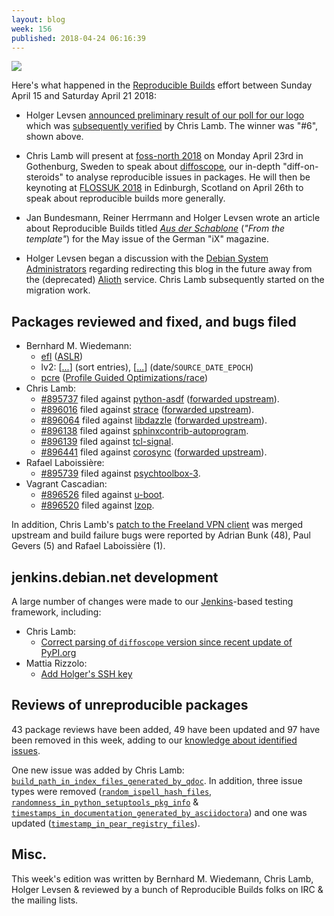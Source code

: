 ```yaml
---
layout: blog
week: 156
published: 2018-04-24 06:16:39
---
```


![](https://i.imgur.com/rQ4lpAS.jpg)

Here's what happened in the [Reproducible Builds](https://reproducible-builds.org) effort between Sunday April 15 and Saturday April 21 2018:

* Holger Levsen [announced preliminary result of our poll for our logo](https://lists.reproducible-builds.org/pipermail/rb-general/2018-April/000881.html) which was [subsequently verified](https://lists.reproducible-builds.org/pipermail/rb-general/2018-April/000883.html) by Chris Lamb. The winner was "#6", shown above.

* Chris Lamb will present at [foss-north 2018](http://foss-north.se/2018/) on Monday April 23rd in Gothenburg, Sweden to speak about [diffoscope](https://diffoscope.org), our in-depth "diff-on-steroids" to analyse reproducible issues in packages. He will then be keynoting at [FLOSSUK 2018](https://www.flossuk.org/membership/spring-conference-2018/) in Edinburgh, Scotland on April 26th to speak about reproducible builds more generally.

* Jan Bundesmann, Reiner Herrmann and Holger Levsen wrote an article about Reproducible Builds titled [*Aus der Schablone*](https://www.heise.de/select/ix/2018/5/1524884258999635) (*"From the template"*) for the May issue of the German "iX" magazine.

* Holger Levsen began a discussion with the [Debian System Administrators](https://dsa.debian.org/) regarding redirecting this blog in the future away from the (deprecated) [Alioth](https://wiki.debian.org/Alioth) service. Chris Lamb subsequently started on the migration work.


Packages reviewed and fixed, and bugs filed
-------------------------------------------

* Bernhard M. Wiedemann:
    * [efl](https://build.opensuse.org/request/show/596585) ([ASLR](https://github.com/bmwiedemann/theunreproduciblepackage/tree/master/aslr))
    * lv2: [[...](https://github.com/drobilla/lv2/pull/21)] (sort entries), [[...](https://github.com/drobilla/lv2/pull/22)] (date/`SOURCE_DATE_EPOCH`)
    * [pcre](https://build.opensuse.org/request/show/596586) ([Profile Guided Optimizations/race](https://github.com/bmwiedemann/theunreproduciblepackage/tree/master/pgo))
* Chris Lamb:
    * [#895737](https://bugs.debian.org/895737) filed against [python-asdf](https://tracker.debian.org/pkg/python-asdf) ([forwarded upstream](https://github.com/spacetelescope/asdf/pull/490#issuecomment-381594784)).
    * [#896016](https://bugs.debian.org/896016) filed against [strace](https://tracker.debian.org/pkg/strace) ([forwarded upstream](https://github.com/strace/strace/pull/68)).
    * [#896064](https://bugs.debian.org/896064) filed against [libdazzle](https://tracker.debian.org/pkg/libdazzle) ([forwarded upstream](https://gitlab.gnome.org/GNOME/libdazzle/merge_requests/9)).
    * [#896138](https://bugs.debian.org/896138) filed against [sphinxcontrib-autoprogram](https://tracker.debian.org/pkg/sphinxcontrib-autoprogram).
    * [#896139](https://bugs.debian.org/896139) filed against [tcl-signal](https://tracker.debian.org/pkg/tcl-signal).
    * [#896441](https://bugs.debian.org/896441) filed against [corosync](https://tracker.debian.org/pkg/corosync) ([forwarded upstream](https://github.com/corosync/corosync/pull/345)).
* Rafael Laboissière:
    * [#895739](https://bugs.debian.org/895739) filed against [psychtoolbox-3](https://tracker.debian.org/pkg/psychtoolbox-3).
* Vagrant Cascadian:
    * [#896526](https://bugs.debian.org/896526) filed against [u-boot](https://tracker.debian.org/pkg/u-boot).
    * [#896520](https://bugs.debian.org/896520) filed against [lzop](https://tracker.debian.org/pkg/lzop).

In addition, Chris Lamb's [patch to the Freeland VPN client](https://github.com/freelan-developers/freelan/commit/97b049b1b8045d59505c5ce4c853420bf7272fb0) was merged upstream and build failure bugs were reported by Adrian Bunk (48), Paul Gevers (5) and Rafael Laboissière (1).

jenkins.debian.net development
------------------------------

A large number of changes were made to our [Jenkins](https://jenkins.io/)-based testing framework, including:

- Chris Lamb:
    - [Correct parsing of `diffoscope` version since recent update of PyPI.org](https://salsa.debian.org/qa/jenkins.debian.net/commit/119d2233)
- Mattia Rizzolo:
    - [Add Holger's SSH key](https://anonscm.debian.org/jenkins.debian.net/commit/af47509f)


Reviews of unreproducible packages
----------------------------------

43 package reviews have been added, 49 have been updated and 97 have been removed in this week, adding to our [knowledge about identified issues](https://tests.reproducible-builds.org/debian/index_issues.html).

One new issue was added by Chris Lamb: [`build_path_in_index_files_generated_by_qdoc`](https://salsa.debian.org/reproducible-builds/reproducible-notes/commit/1d7bb487). In addition, three issue types were removed ([`random_ispell_hash_files`](https://salsa.debian.org/reproducible-builds/reproducible-notes/commit/acd721e6), [`randomness_in_python_setuptools_pkg_info`](https://salsa.debian.org/reproducible-builds/reproducible-notes/commit/578eef2d) & [`timestamps_in_documentation_generated_by_asciidoctora`](https://salsa.debian.org/reproducible-builds/reproducible-notes/commit/4405eaaf))
and one was updated ([`timestamp_in_pear_registry_files`](https://salsa.debian.org/reproducible-builds/reproducible-notes/commit/091e4736)).

Misc.
-----

This week's edition was written by Bernhard M. Wiedemann, Chris Lamb, Holger Levsen & reviewed by a bunch of Reproducible Builds folks on IRC & the mailing lists.
